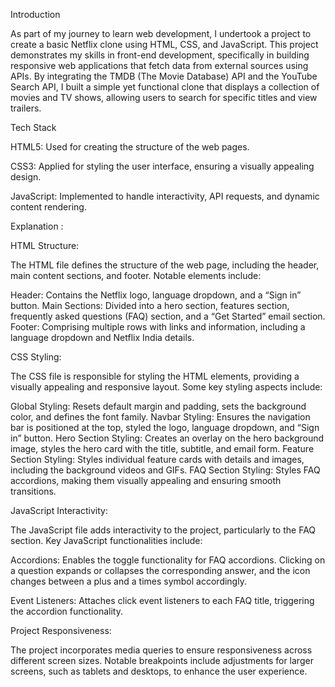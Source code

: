 Introduction

As part of my journey to learn web development, I undertook a project to create a basic Netflix clone using HTML, CSS, and JavaScript. This project demonstrates my skills in front-end development, specifically in building responsive web applications that fetch data from external sources using APIs. By integrating the TMDB (The Movie Database) API and the YouTube Search API, I built a simple yet functional clone that displays a collection of movies and TV shows, allowing users to search for specific titles and view trailers.

Tech Stack

HTML5: Used for creating the structure of the web pages.

CSS3: Applied for styling the user interface, ensuring a visually appealing design.

JavaScript: Implemented to handle interactivity, API requests, and dynamic content rendering.

Explanation :

HTML Structure:

The HTML file defines the structure of the web page, including the header, main content sections, and footer. Notable elements include:

Header: Contains the Netflix logo, language dropdown, and a “Sign in” button.
Main Sections: Divided into a hero section, features section, frequently asked questions (FAQ) section, and a “Get Started” email section.
Footer: Comprising multiple rows with links and information, including a language dropdown and Netflix India details.

CSS Styling:

The CSS file is responsible for styling the HTML elements, providing a visually appealing and responsive layout. Some key styling aspects include:

Global Styling: Resets default margin and padding, sets the background color, and defines the font family.
Navbar Styling: Ensures the navigation bar is positioned at the top, styled the logo, language dropdown, and “Sign in” button.
Hero Section Styling: Creates an overlay on the hero background image, styles the hero card with the title, subtitle, and email form.
Feature Section Styling: Styles individual feature cards with details and images, including the background videos and GIFs.
FAQ Section Styling: Styles FAQ accordions, making them visually appealing and ensuring smooth transitions.

JavaScript Interactivity:

The JavaScript file adds interactivity to the project, particularly to the FAQ section. Key JavaScript functionalities include:

Accordions: Enables the toggle functionality for FAQ accordions. Clicking on a question expands or collapses the corresponding answer, and the icon changes between a plus and a times symbol accordingly.

Event Listeners: Attaches click event listeners to each FAQ title, triggering the accordion functionality.

Project Responsiveness:

The project incorporates media queries to ensure responsiveness across different screen sizes. Notable breakpoints include adjustments for larger screens, such as tablets and desktops, to enhance the user experience.
